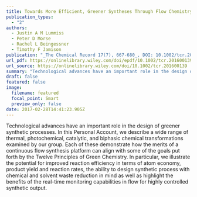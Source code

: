 ```yaml
---
title: Towards More Efficient, Greener Syntheses Through Flow Chemistry
publication_types:
  - "2"
authors:
  - Justin A M Lummiss
  - Peter D Morse
  - Rachel L Beingessner
  - Timothy F Jamison
publication: "_The Chemical Record 17(7), 667-680_, DOI: 10.1002/tcr.201600139"
url_pdf: https://onlinelibrary.wiley.com/doi/epdf/10.1002/tcr.201600139
url_source: https://onlinelibrary.wiley.com/doi/10.1002/tcr.201600139
summary: "Technological advances have an important role in the design of greener synthetic processes. In this Personal Account, we describe a wide range of thermal, photochemical, catalytic, and biphasic chemical transformations examined by our group. Each of these demonstrate how the merits of a continuous flow synthesis platform can align with some of the goals put forth by the Twelve Principles of Green Chemistry. In particular, we illustrate the potential for improved reaction efficiency in terms of atom economy, product yield and reaction rates, the ability to design synthetic process with chemical and solvent waste reduction in mind as well as highlight the benefits of the real-time monitoring capabilities in flow for highly controlled synthetic output."
draft: false
featured: false
image:
  filename: featured
  focal_point: Smart
  preview_only: false
date: 2017-02-28T14:41:23.905Z
---
```

  Technological advances have an important role in the design of greener synthetic processes. In this Personal Account, we describe a wide range of thermal, photochemical, catalytic, and biphasic chemical transformations examined by our group. Each of these demonstrate how the merits of a continuous flow synthesis platform can align with some of the goals put forth by the Twelve Principles of Green Chemistry. In particular, we illustrate the potential for improved reaction efficiency in terms of atom economy, product yield and reaction rates, the ability to design synthetic process with chemical and solvent waste reduction in mind as well as highlight the benefits of the real-time monitoring capabilities in flow for highly controlled synthetic output.
